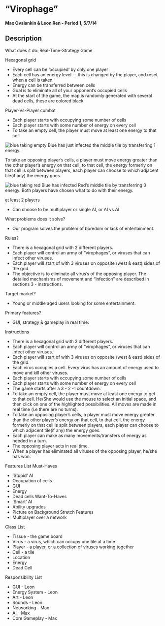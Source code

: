 # “Virophage”
#### Max Ovsiankin & Leon Ren - Period 1, 5/7/14

## Description

What does it do: Real-Time-Strategy Game

Hexagonal grid
- Every cell can be ‘occupied’ by only one player
- Each cell has an energy level -- this is changed by the player, and reset when a cell is taken
- Energy can be transferred between cells
- Goal is to eliminate all of your opponent’s occupied cells
- At the start of the game, the map is randomly generated with several dead cells, these are colored black

Player-Vs-Player combat
- Each player starts with occupying some number of cells
- Each player starts with some number of energy on every cell
- To take an empty cell, the player must move at least one energy to that cell

![blue taking empty](http://i.imgur.com/lvKi9af.png)
Blue has just infected the middle tile by transferring 1 energy.

To take an opposing player’s cells, a player must move energy greater than the other player’s energy on that cell,
to that cell, the energy formerly on that cell is split between players,
each player can choose to which adjacent tile(if any) the energy goes.

![blue taking red](http://i.imgur.com/eAWatlg.png)
Blue has infected Red’s middle tile by transferring 3 energy. Both players have chosen what to do with their energy.

at least 2 players
- Can choose to be multiplayer or single AI, or AI vs AI

What problems does it solve?
- Our program solves the problem of boredom or lack of entertainment.

Rules?
- There is a hexagonal grid with 2 different players.
- Each player will control an army of “virophages”, or viruses that can infect other viruses.
- Each player will start of with 3 viruses on opposite (west & east) sides of the grid.
- The objective is to eliminate all virus’s of the opposing player.
The detailed mechanisms of movement and “infection” are described in sections 3 - instructions.

Target market?
- Young or middle aged users looking for some entertainment.

Primary features?
- GUI, strategy & gameplay in real time.

Instructions
- There is a hexagonal grid with 2 different players.
- Each player will control an army of “virophages”, or viruses that can infect other viruses.
- Each player will start of with 3 viruses on opposite (west & east) sides of the grid.
- Each virus occupies a cell. Every virus has an amount of energy used to move and kill other viruses.
- Each player starts with occupying some number of cells
- Each player starts with some number of energy on every cell
- The game starts after a 3 - 2 -1 countdown.
- To take an empty cell, the player must move at least one energy to get to that cell. He/She would use the mouse to select an initial space, and then click on one of the highlighted possibilities. All moves are made in real time (i.e there are no turns).
- To take an opposing player’s cells, a player must move energy greater than the other player’s energy on that cell, to that cell, the energy formerly on that cell is split between players, each player can choose to which adjacent tile(if any) the energy goes.
- Each player can make as many movements/transfers of energy as needed in a turn.
- The opposing player acts in real time.
- When a player has eliminated all viruses of the opposing player, he/she has won.

Features List
Must-Haves
- ‘Stupid’ AI
- Occupation of cells
- GUI
- Energy
- Dead cells
Want-To-Haves
- ‘Smart’ AI
- Ability upgrades
- Picture on Background
Stretch Features
- Multiplayer over a network

Class List
- Tissue - the game board
- Virus - a virus, which can occupy one tile at a time
- Player - a player, or a collection of viruses working together
- Cell - a tile
- Location
- Energy
- Dead Cell

Responsibility List 
- GUI - Leon
- Energy System - Leon
- Art - Leon
- Sounds - Leon
- Networking - Max
- AI - Max
- Core Gameplay - Max
